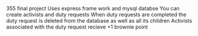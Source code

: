 355 final project 
Uses express frame work and mysql databse
You can create activists and duty requests
When duty requests are completed the duty request is deleted from the database
as well as all its children
Activists associated with the duty request recieve +1 brownie point
